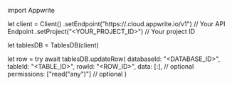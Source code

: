 import Appwrite

let client = Client()
    .setEndpoint("https://<REGION>.cloud.appwrite.io/v1") // Your API Endpoint
    .setProject("<YOUR_PROJECT_ID>") // Your project ID

let tablesDB = TablesDB(client)

let row = try await tablesDB.updateRow(
    databaseId: "<DATABASE_ID>",
    tableId: "<TABLE_ID>",
    rowId: "<ROW_ID>",
    data: [:], // optional
    permissions: ["read("any")"] // optional
)

